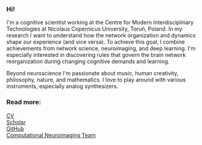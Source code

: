 ### Hi!

I'm a cognitive scientist working at the Centre for Modern Interdisciplinary Technologies at Nicolaus Copernicus University, Toruń, Poland. 
In my research I want to understand how the network organization and dynamics shape our experience (and vice versa). To achieve this goal, I combine achievements from network science, neuroimaging, and deep learning. I'm especially interested in discovering rules that govern the brain network reorganization during changing cognitive demands and learning. 

Beyond neuroscience I'm passionate about music, human creativity, philosophy, nature, and mathematics. I love to play around with various instruments, especially analog synthesizers.

### Read more:

<a href="https://github.com/kfinc/CV/blob/master/Finc_CV.pdf">CV</a><br>
<a href="https://scholar.google.pl/citations?user=mBE4nHsAAAAJ&hl=pl">Scholar</a><br>
<a href="https://github.com/kfinc">GitHub</a><br>
<a href="http://compneuro.umk.pl/">Computational Neuroimaging Team</a><br>
